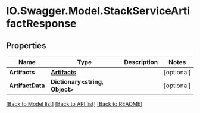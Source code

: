# IO.Swagger.Model.StackServiceArtifactResponse
## Properties

Name | Type | Description | Notes
------------ | ------------- | ------------- | -------------
**Artifacts** | [**Artifacts**](Artifacts.md) |  | [optional] 
**ArtifactData** | **Dictionary&lt;string, Object&gt;** |  | [optional] 

[[Back to Model list]](../README.md#documentation-for-models) [[Back to API list]](../README.md#documentation-for-api-endpoints) [[Back to README]](../README.md)

